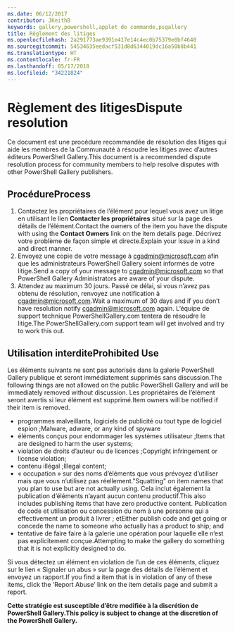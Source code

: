 ```yaml
---
ms.date: 06/12/2017
contributor: JKeithB
keywords: gallery,powershell,applet de commande,psgallery
title: Règlement des litiges
ms.openlocfilehash: 2a291773ae9391e417e14c4ec0b75379e0bf4640
ms.sourcegitcommit: 54534635eedacf531d8d6344019dc16a50b8b441
ms.translationtype: HT
ms.contentlocale: fr-FR
ms.lasthandoff: 05/17/2018
ms.locfileid: "34221824"
---
```

# <a name="dispute-resolution"></a><span data-ttu-id="a5cee-103">Règlement des litiges</span><span class="sxs-lookup"><span data-stu-id="a5cee-103">Dispute resolution</span></span>

<span data-ttu-id="a5cee-104">Ce document est une procédure recommandée de résolution des litiges qui aide les membres de la Communauté à résoudre les litiges avec d’autres éditeurs PowerShell Gallery.</span><span class="sxs-lookup"><span data-stu-id="a5cee-104">This document is a recommended dispute resolution process for community members to help resolve disputes with other PowerShell Gallery publishers.</span></span>

## <a name="process"></a><span data-ttu-id="a5cee-105">Procédure</span><span class="sxs-lookup"><span data-stu-id="a5cee-105">Process</span></span>

1. <span data-ttu-id="a5cee-106">Contactez les propriétaires de l’élément pour lequel vous avez un litige en utilisant le lien **Contacter les propriétaires** situé sur la page des détails de l’élément.</span><span class="sxs-lookup"><span data-stu-id="a5cee-106">Contact the owners of the item you have the dispute with using the **Contact Owners** link on the item details page.</span></span>
<span data-ttu-id="a5cee-107">Décrivez votre problème de façon simple et directe.</span><span class="sxs-lookup"><span data-stu-id="a5cee-107">Explain your issue in a kind and direct manner.</span></span>
2. <span data-ttu-id="a5cee-108">Envoyez une copie de votre message à [cgadmin@microsoft.com](mailto:cgadmin@microsoft.com) afin que les administrateurs PowerShell Gallery soient informés de votre litige.</span><span class="sxs-lookup"><span data-stu-id="a5cee-108">Send a copy of your message to [cgadmin@microsoft.com](mailto:cgadmin@microsoft.com) so that PowerShell Gallery Administrators are aware of your dispute.</span></span>
3. <span data-ttu-id="a5cee-109">Attendez au maximum 30 jours. Passé ce délai, si vous n’avez pas obtenu de résolution, renvoyez une notification à [cgadmin@microsoft.com](mailto:cgadmin@microsoft.com).</span><span class="sxs-lookup"><span data-stu-id="a5cee-109">Wait a maximum of 30 days and if you don’t have resolution notify [cgadmin@microsoft.com](mailto:cgadmin@microsoft.com) again.</span></span>
<span data-ttu-id="a5cee-110">L’équipe de support technique PowerShellGallery.com tentera de résoudre le litige.</span><span class="sxs-lookup"><span data-stu-id="a5cee-110">The PowerShellGallery.com support team will get involved and try to work this out.</span></span>


## <a name="prohibited-use"></a><span data-ttu-id="a5cee-111">Utilisation interdite</span><span class="sxs-lookup"><span data-stu-id="a5cee-111">Prohibited Use</span></span>

<span data-ttu-id="a5cee-112">Les éléments suivants ne sont pas autorisés dans la galerie PowerShell Gallery publique et seront immédiatement supprimés sans discussion.</span><span class="sxs-lookup"><span data-stu-id="a5cee-112">The following things are not allowed on the public PowerShell Gallery and will be immediately removed without discussion.</span></span>  <span data-ttu-id="a5cee-113">Les propriétaires de l’élément seront avertis si leur élément est supprimé.</span><span class="sxs-lookup"><span data-stu-id="a5cee-113">Item owners will be notified if their item is removed.</span></span>

- <span data-ttu-id="a5cee-114">programmes malveillants, logiciels de publicité ou tout type de logiciel espion ;</span><span class="sxs-lookup"><span data-stu-id="a5cee-114">Malware, adware, or any kind of spyware</span></span>
- <span data-ttu-id="a5cee-115">éléments conçus pour endommager les systèmes utilisateur ;</span><span class="sxs-lookup"><span data-stu-id="a5cee-115">Items that are designed to harm the user systems;</span></span>
- <span data-ttu-id="a5cee-116">violation de droits d’auteur ou de licences ;</span><span class="sxs-lookup"><span data-stu-id="a5cee-116">Copyright infringement or license violation;</span></span>
- <span data-ttu-id="a5cee-117">contenu illégal ;</span><span class="sxs-lookup"><span data-stu-id="a5cee-117">Illegal content;</span></span>
- <span data-ttu-id="a5cee-118">« occupation » sur des noms d’éléments que vous prévoyez d’utiliser mais que vous n’utilisez pas réellement.</span><span class="sxs-lookup"><span data-stu-id="a5cee-118">"Squatting" on item names that you plan to use but are not actually using.</span></span> <span data-ttu-id="a5cee-119">Cela inclut également la publication d’éléments n’ayant aucun contenu productif.</span><span class="sxs-lookup"><span data-stu-id="a5cee-119">This also includes publishing items that have zero productive content.</span></span>
<span data-ttu-id="a5cee-120">Publication de code et utilisation ou concession du nom à une personne qui a effectivement un produit à livrer ; et</span><span class="sxs-lookup"><span data-stu-id="a5cee-120">Either publish code and get going or concede the name to someone who actually has a product to ship; and</span></span>
- <span data-ttu-id="a5cee-121">tentative de faire faire à la galerie une opération pour laquelle elle n’est pas explicitement conçue.</span><span class="sxs-lookup"><span data-stu-id="a5cee-121">Attempting to make the gallery do something that it is not explicitly designed to do.</span></span>


<span data-ttu-id="a5cee-122">Si vous détectez un élément en violation de l’un de ces éléments, cliquez sur le lien « Signaler un abus » sur la page des détails de l’élément et envoyez un rapport.</span><span class="sxs-lookup"><span data-stu-id="a5cee-122">If you find a item that is in violation of any of these items, click the ‘Report Abuse’ link on the item details page and submit a report.</span></span>

<span data-ttu-id="a5cee-123">**Cette stratégie est susceptible d’être modifiée à la discrétion de PowerShell Gallery.**</span><span class="sxs-lookup"><span data-stu-id="a5cee-123">**This policy is subject to change at the discretion of the PowerShell Gallery.**</span></span>